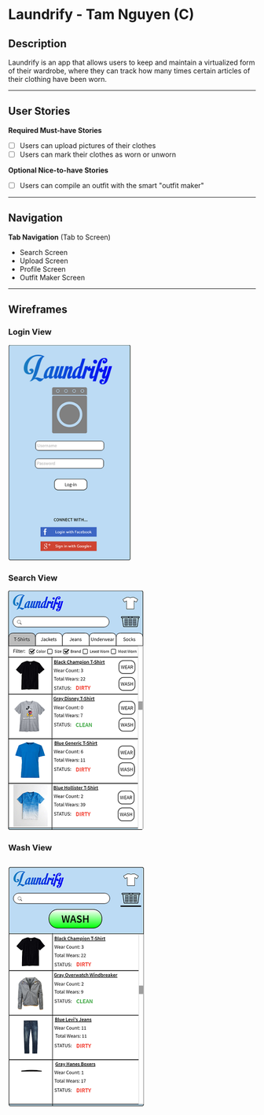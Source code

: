 # Laundrify - Tam Nguyen (C)
 
## Description
Laundrify is an app that allows users to keep and maintain a virtualized form of their wardrobe, where they can track how many times certain articles of their clothing have been worn. 

---
## User Stories

**Required Must-have Stories**
- [ ] Users can upload pictures of their clothes
- [ ] Users can mark their clothes as worn or unworn

**Optional Nice-to-have Stories**
- [ ] Users can compile an outfit with the smart "outfit maker"
---
## Navigation

**Tab Navigation** (Tab to Screen)
 * Search Screen
 * Upload Screen
 * Profile Screen
 * Outfit Maker Screen
 
---
## Wireframes
### Login View
<img src="https://github.com/mtwynn/Laundrify/blob/master/1.PNG" width="250">

### Search View
![GalleryView](./2.png?raw=true)

### Wash View
![ProductView](./3.png?raw=true)
---
